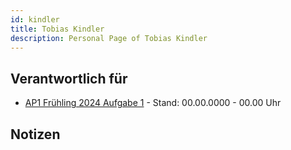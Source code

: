 ```yaml
---
id: kindler
title: Tobias Kindler
description: Personal Page of Tobias Kindler
---
```


## Verantwortlich für

- [AP1 Frühling 2024 Aufgabe 1](../../AP1/2024/ap1h_2024_a1) - Stand: 00.00.0000 - 00.00 Uhr

## Notizen
